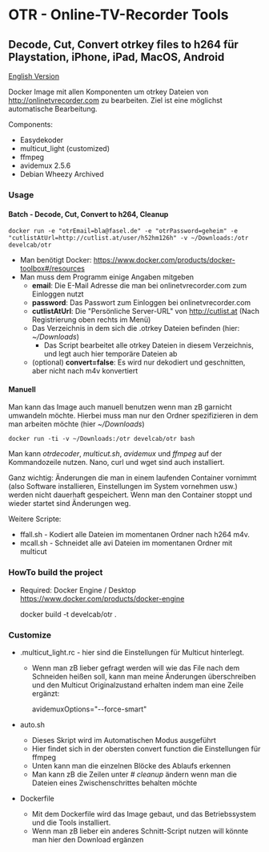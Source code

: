 # OTR - Online-TV-Recorder Tools
## Decode, Cut, Convert otrkey files to h264 für Playstation, iPhone, iPad, MacOS, Android

[English Version](README.md)

Docker Image mit allen Komponenten um otrkey Dateien von http://onlinetvrecorder.com zu bearbeiten.
  Ziel ist eine möglichst automatische Bearbeitung.

Components:
	
* Easydekoder
* multicut_light (customized)
* ffmpeg
* avidemux 2.5.6
* Debian Wheezy Archived

### Usage

#### Batch - Decode, Cut, Convert to h264, Cleanup

	docker run -e "otrEmail=bla@fasel.de" -e "otrPassword=geheim" -e "cutlistAtUrl=http://cutlist.at/user/h52hm126h" -v ~/Downloads:/otr develcab/otr

* Man benötigt Docker: https://www.docker.com/products/docker-toolbox#/resources
* Man muss dem Programm einige Angaben mitgeben
  * __email__: Die E-Mail Adresse die man bei onlinetvrecorder.com zum Einloggen nutzt
  * __password__: Das Passwort zum Einloggen bei onlinetvrecorder.com
  * __cutlistAtUrl__: Die "Persönliche Server-URL" von http://cutlist.at (Nach Registrierung oben rechts im Menü)
  * Das Verzeichnis in dem sich die .otrkey Dateien befinden (hier: _~/Downloads_)
    * Das Script bearbeitet alle otrkey Dateien in diesem Verzeichnis, und legt auch hier temporäre Dateien ab
  * (optional) __convert=false__: Es wird nur dekodiert und geschnitten, aber nicht nach m4v konvertiert


#### Manuell

Man kann das Image auch manuell benutzen wenn man zB garnicht umwandeln möchte.
Hierbei muss man nur den Ordner spezifizieren in dem man arbeiten möchte (hier _~/Downloads_)
	
	docker run -ti -v ~/Downloads:/otr develcab/otr bash
	
Man kann _otrdecoder_, _multicut.sh_, _avidemux_ und _ffmpeg_ auf der Kommandozeile nutzen.
Nano, curl und wget sind auch installiert.
	
Ganz wichtig: Änderungen die man in einem laufenden Container vornimmt (also Software installieren, Einstellungen
im System vornehmen usw.) werden nicht dauerhaft gespeichert.
Wenn man den Container stoppt und wieder startet sind Änderungen weg.

Weitere Scripte:

* ffall.sh - Kodiert alle Dateien im momentanen Ordner nach h264 m4v.
* mcall.sh - Schneidet alle avi Dateien im momentanen Ordner mit multicut
	

### HowTo build the project

* Required: Docker Engine / Desktop https://www.docker.com/products/docker-engine

	docker build -t develcab/otr .


### Customize
	
* .multicut_light.rc - hier sind die Einstellungen für Multicut hinterlegt.
  * Wenn man zB lieber gefragt werden will wie das File nach dem Schneiden heißen soll, 
  kann man meine Änderungen überschreiben und den Multicut Originalzustand erhalten indem man eine Zeile ergänzt:

	avidemuxOptions="--force-smart"
  
* auto.sh
  * Dieses Skript wird im Automatischen Modus ausgeführt
  * Hier findet sich in der obersten convert function die Einstellungen für ffmpeg
  * Unten kann man die einzelnen Blöcke des Ablaufs erkennen
  * Man kann zB die Zeilen unter _# cleanup_ ändern wenn man die Dateien eines Zwischenschrittes behalten möchte
* Dockerfile
  * Mit dem Dockerfile wird das Image gebaut, und das Betriebssystem und die Tools installiert.
  * Wenn man zB lieber ein anderes Schnitt-Script nutzen will könnte man hier den Download ergänzen
